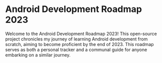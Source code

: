 # Android Development Roadmap 2023

Welcome to the Android Development Roadmap 2023! This open-source project chronicles my journey of learning Android development from scratch, aiming to become proficient by the end of 2023. This roadmap serves as both a personal tracker and a communal guide for anyone embarking on a similar journey.
